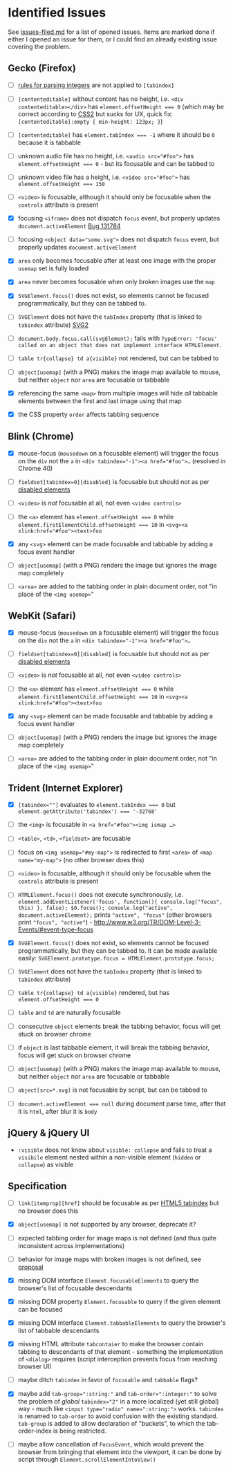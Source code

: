 # Identified Issues #

See [issues-filed.md](issues-filed.md) for a list of opened issues. Items are marked done if either I opened an issue for them, or I could find an already existing issue covering the problem.


## Gecko (Firefox) ##

* [ ] [rules for parsing integers](http://www.w3.org/TR/html5/infrastructure.html#rules-for-parsing-integers) are not applied to `[tabindex]`
* [ ] `[contenteditable]` without content has no height, i.e. `<div contenteditable></div>` has `element.offsetHeight === 0` (which may be correct according to [CSS2](http://www.w3.org/TR/CSS2/visudet.html#normal-block) but sucks for UX, quick fix: `[contenteditable]:empty { min-height: 123px; }`)
* [ ] `[contenteditable]` has `element.tabIndex === -1` where it should be `0` because it is tabbable
* [ ] unknown audio file has no height, i.e. `<audio src="#foo">` has `element.offsetHeight === 0` - but its focusable and can be tabbed to
* [ ] unknown video file has a height, i.e. `<video src="#foo">` has `element.offsetHeight === 150`
* [ ] `<video>` is focusable, although it should only be focusable when the `controls` attribute is present
* [x] focusing `<iframe>` does not dispatch `focus` event, but properly updates `document.activeElement` [Bug 131784](https://bugzilla.mozilla.org/show_bug.cgi?id=131784)
* [ ] focusing `<object data="some.svg">` does not dispatch `focus` event, but properly updates `document.activeElement`
* [x] `area` only becomes focusable after at least one image with the proper `usemap` set is fully loaded
* [x] `area` never becomes focusable when only broken images use the `map`
* [x] `SVGElement.focus()` does not exist, so elements cannot be focused programmatically, but they can be tabbed to.
* [ ] `SVGElement` does not have the `tabIndex` property (that is linked to `tabindex` attribute) [SVG2](https://svgwg.org/svg2-draft/interact.html#sequential-focus-navigation-and-the-tabindex-attribute)
* [ ] `document.body.focus.call(svgElement);` fails with `TypeError: 'focus' called on an object that does not implement interface HTMLElement.`
* [ ] `table tr{collapse} td a{visible}` not rendered, but can be tabbed to
* [ ] `object[usemap]` (with a PNG) makes the image map available to mouse, but neither `object` nor `area` are focusable or tabbable
* [x] referencing the same `<map>` from multiple images will hide *all* tabbable elements between the first and last image using that map
* [x] the CSS property `order` affects tabbing sequence


## Blink (Chrome) ##

* [x] mouse-focus (`mousedown` on a focusable element) will trigger the focus on the `div` not the `a` in `<div tabindex="-1"><a href="#foo">…` (resolved in Chrome 40)
* [ ] `fieldset[tabindex=0][disabled]` is focusable but should not as per [disabled elements](http://www.w3.org/TR/html5/disabled-elements.html#concept-element-disabled)
* [ ] `<video>` is *not* focusable at all, not even `<video controls>`
* [ ] the `<a>` element has `element.offsetHeight === 0` while `element.firstElementChild.offsetHeight === 10` in `<svg><a xlink:href="#foo"><text>foo`
* [x] any `<svg>` element can be made focusable and tabbable by adding a focus event handler
* [ ] `object[usemap]` (with a PNG) renders the image but ignores the image map completely
* [ ] `<area>` are added to the tabbing order in plain document order, not "in place of the `<img usemap>`"


## WebKit (Safari) ##

* [x] mouse-focus (`mousedown` on a focusable element) will trigger the focus on the `div` not the `a` in `<div tabindex="-1"><a href="#foo">…`
* [ ] `fieldset[tabindex=0][disabled]` is focusable but should not as per [disabled elements](http://www.w3.org/TR/html5/disabled-elements.html#concept-element-disabled)
* [ ] `<video>` is *not* focusable at all, not even `<video controls>`
* [ ] the `<a>` element has `element.offsetHeight === 0` while `element.firstElementChild.offsetHeight === 10` in `<svg><a xlink:href="#foo"><text>foo`
* [x] any `<svg>` element can be made focusable and tabbable by adding a focus event handler
* [ ] `object[usemap]` (with a PNG) renders the image but ignores the image map completely
* [ ] `<area>` are added to the tabbing order in plain document order, not "in place of the `<img usemap>`"


## Trident (Internet Explorer) ##

* [x] `[tabindex=""]` evaluates to `element.tabIndex === 0` but `element.getAttribute('tabindex') === '-32768'`
* [ ] the `<img>` is focusable in `<a href="#foo"><img ismap …>`
* [ ] `<table>`, `<td>`, `<fieldset>` are focusable
* [ ] focus on `<img usemap="#my-map">` is redirected to first `<area>` of `<map name="my-map">` (no other browser does this)
* [ ] `<video>` is focusable, although it should only be focusable when the `controls` attribute is present
* [ ] `HTMLElement.focus()` does not execute synchronously, i.e. `element.addEventListener('focus', function(){ console.log("focus", this) }, false); $0.focus(); console.log("active", document.activeElement);` prints `"active", "focus"` (other browsers print `"focus", "active"`) - http://www.w3.org/TR/DOM-Level-3-Events/#event-type-focus
* [x] `SVGElement.focus()` does not exist, so elements cannot be focused programmatically, but they can be tabbed to. It can be made available easily: `SVGElement.prototype.focus = HTMLElement.prototype.focus;`
* [ ] `SVGElement` does not have the `tabIndex` property (that is linked to `tabindex` attribute)
* [ ] `table tr{collapse} td a{visible}` rendered, but has `element.offsetHeight === 0`
* [ ] `table` and `td` are naturally focusable
* [ ] consecutive `object` elements break the tabbing behavior, focus will get stuck on browser chrome
* [ ] if `object` is last tabbable element, it will break the tabbing behavior, focus will get stuck on browser chrome
* [ ] `object[usemap]` (with a PNG) makes the image map available to mouse, but neither `object` nor `area` are focusable or tabbable
* [ ] `object[src=*.svg]` is not focusable by script, but can be tabbed to
* [ ] `document.activeElement === null` during document parse time, after that it is `html`, after blur it is `body`


## jQuery & jQuery UI ##

* `:visible` does not know about `visible: collapse` and fails to treat a `visibile` element nested within a non-visible element (`hidden` or `collapse`) as visible


## Specification ##

* [ ] `link[itemprop][href]` should be focusable as per [HTML5 tabindex](http://www.w3.org/TR/html5/editing.html#sequential-focus-navigation-and-the-tabindex-attribute) but no browser does this
* [x] `object[usemap]` is not supported by any browser, deprecate it?
* [ ] expected tabbing order for image maps is not defined (and thus quite inconsistent across implementations)
* [ ] behavior for image maps with broken images is not defined, see [proposal](https://bugzilla.mozilla.org/show_bug.cgi?id=8131#c16)
* [x] missing DOM interface `Element.focusableElements` to query the browser's list of focusable descendants
* [x] missing DOM property `Element.focusable` to query if the given element can be focused
* [x] missing DOM interface `Element.tabbableElements` to query the browser's list of tabbable descendants
* [x] missing HTML attribute `tabcontaier` to make the browser contain tabbing to descendants of that element - something the implementation of `<dialog>` requires (script interception prevents focus from reaching browser UI)
* [ ] maybe ditch `tabindex` in favor of `focusable` and `tabbable` flags?
* [x] maybe add `tab-group=":string:"` and `tab-order=":integer:"` to solve the problem of *global* `tabindex="2"` in a more localized (yet still global) way - much like `<input type="radio" name=":string:">` works. `tabindex` is renamed to `tab-order` to avoid confusion with the existing standard. `tab-group` is added to allow declaration of "buckets", to which the tab-order-index is being restricted.
* [ ] maybe allow cancellation of `FocusEvent`, which would prevent the browser from bringing that element into the viewport, it can be done by script through `Element.scrollElementIntoView()`

